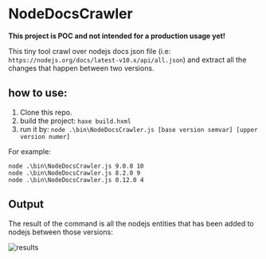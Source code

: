 # NodeDocsCrawler

**This project is POC and not intended for a production usage yet!**

This tiny tool crawl over nodejs docs json file (i.e: `https://nodejs.org/docs/latest-v10.x/api/all.json`) and extract all the changes that happen between two versions.

## how to use:

1. Clone this repo.
2. build the project: `haxe build.hxml`
3. run it by: `node .\bin\NodeDocsCrawler.js [base version semvar] [upper version numer]`

For example:
```
node .\bin\NodeDocsCrawler.js 9.0.0 10
node .\bin\NodeDocsCrawler.js 8.2.0 9
node .\bin\NodeDocsCrawler.js 0.12.0 4
```

## Output
The result of the command is all the nodejs entities that has been added to nodejs between those versions:

![results](https://user-images.githubusercontent.com/11459632/40736348-7cdf65c2-6446-11e8-9ce1-da56fac8b58d.png)
